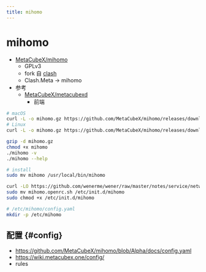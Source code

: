 ```yaml
---
title: mihomo
---
```


# mihomo

- [MetaCubeX/mihomo](https://github.com/MetaCubeX/mihomo/tree/Alpha)
  - GPLv3
  - fork 自 [clash](../clash/README.md)
  - Clash.Meta -> mihomo
- 参考
  - [MetaCubeX/metacubexd](https://github.com/MetaCubeX/metacubexd)
    - 前端

```bash
# macOS
curl -L -o mihomo.gz https://github.com/MetaCubeX/mihomo/releases/download/v1.18.1/mihomo-darwin-arm64-v1.18.1.gz
# Linux
curl -L -o mihomo.gz https://github.com/MetaCubeX/mihomo/releases/download/v1.18.1/mihomo-linux-amd64-compatible-v1.18.1.gz

gzip -d mihomo.gz
chmod +x mihomo
./mihomo -v
./mihomo --help

# install
sudo mv mihomo /usr/local/bin/mihomo

curl -LO https://github.com/wenerme/wener/raw/master/notes/service/network/proxy/clash/mihomo.openrc.sh
sudo mv mihomo.openrc.sh /etc/init.d/mihomo
sudo chmod +x /etc/init.d/mihomo

# /etc/mihomo/config.yaml
mkdir -p /etc/mihomo
```

## 配置 {#config}

- https://github.com/MetaCubeX/mihomo/blob/Alpha/docs/config.yaml
- https://wiki.metacubex.one/config/
- rules
